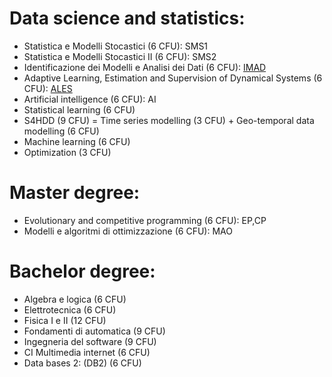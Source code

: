 # Data science and statistics:
- Statistica e Modelli Stocastici (6 CFU): SMS1
- Statistica e Modelli Stocastici II (6 CFU): SMS2
- Identificazione dei Modelli e Analisi dei Dati (6 CFU): [IMAD](https://cal.unibg.it/courses/identificazione-dei-modelli-e-analisi-dei-dati-modulo-6-cfu/)
- Adaptive Learning, Estimation and Supervision of Dynamical Systems (6 CFU): [ALES](https://cal.unibg.it/courses/adaptive-learning-estimation-and-supervision-of-dynamical-systems/)
- Artificial intelligence (6 CFU): AI
- Statistical learning (6 CFU)
- S4HDD (9 CFU) = Time series modelling (3 CFU) +  Geo-temporal data modelling (6 CFU)
- Machine learning (6 CFU)
- Optimization (3 CFU)

# Master degree:
- Evolutionary and competitive programming (6 CFU): EP,CP 
- Modelli e algoritmi di ottimizzazione (6 CFU): MAO 

# Bachelor degree:
- Algebra e logica (6 CFU)
- Elettrotecnica (6 CFU)
- Fisica I e II (12 CFU)
- Fondamenti di automatica (9 CFU)
- Ingegneria del software (9 CFU)
- CI Multimedia internet (6 CFU)
- Data bases 2: (DB2) (6 CFU)
